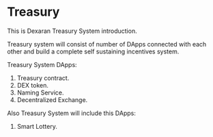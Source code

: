 # Treasury

This is Dexaran Treasury System introduction.

Treasury system will consist of number of DApps connected with each other and build a complete self sustaining incentives system.

Treasury System DApps:
1. Treasury contract.
2. DEX token.
3. Naming Service.
4. Decentralized Exchange.

Also Treasury System will include this DApps:
1. Smart Lottery.
